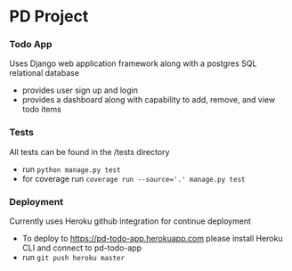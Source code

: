 # PD Project
### Todo App
Uses Django web application framework along with a postgres SQL relational database 

* provides user sign up and login
* provides a dashboard along with capability to add, remove, and view todo items 

### Tests
All tests can be found in the /tests directory
* run `python manage.py test`
* for coverage run `coverage run --source='.' manage.py test`

### Deployment
Currently uses Heroku github integration for continue deployment
* To deploy to https://pd-todo-app.herokuapp.com please install Heroku CLI and connect to pd-todo-app
* run `git push heroku master`


